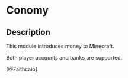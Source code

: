 # Conomy

## Description

This module introduces money to Minecraft.

Both player accounts and banks are supported.

[@Faithcaio]
